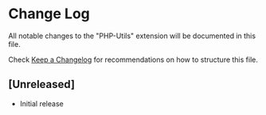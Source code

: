 # Change Log

All notable changes to the "PHP-Utils" extension will be documented in this file.

Check [Keep a Changelog](http://keepachangelog.com/) for recommendations on how to structure this file.

## [Unreleased]

- Initial release
